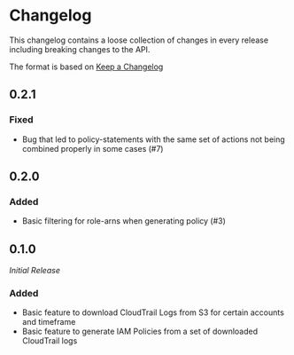 # Changelog

This changelog contains a loose collection of changes in every release including breaking changes to the API.

The format is based on [Keep a Changelog](http://keepachangelog.com/)
## 0.2.1

### Fixed

* Bug that led to policy-statements with the same set of actions not being combined properly in some cases (#7) 

## 0.2.0

### Added

* Basic filtering for role-arns when generating policy (#3)

## 0.1.0

_Initial Release_

### Added

* Basic feature to download CloudTrail Logs from S3 for certain accounts and timeframe
* Basic feature to generate IAM Policies from a set of downloaded CloudTrail logs
